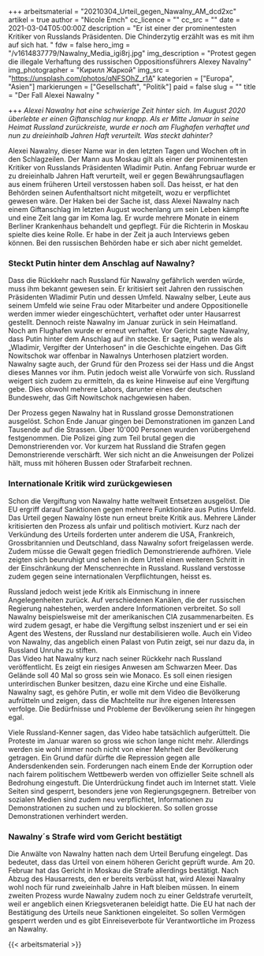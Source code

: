 +++
arbeitsmaterial = "20210304_Urteil_gegen_Nawalny_AM_dcd2xc"
artikel = true
author = "Nicole Emch"
cc_licence = ""
cc_src = ""
date = 2021-03-04T05:00:00Z
description = "Er ist einer der prominentesten Kritiker von Russlands Präsidenten. Die Chinderzytig erzählt was es mit ihm auf sich hat.   "
fdw = false
hero_img = "/v1614837779/Nawalny_Media_igi8rj.jpg"
img_description = "Protest gegen die illegale Verhaftung des russischen Oppositionsführers Alexey Navalny"
img_photographer = "Кирилл Жаркой"
img_src = "https://unsplash.com/photos/qNFSOhZ_r1A"
kategorien = ["Europa", "Asien"]
markierungen = ["Gesellschaft", "Politik"]
paid = false
slug = ""
title = "Der Fall Alexei Nawalny "

+++
_Alexei Nawalny hat eine schwierige Zeit hinter sich. Im August 2020 überlebte er einen Giftanschlag nur knapp. Als er Mitte Januar in seine Heimat Russland zurückreiste, wurde er noch am Flughafen verhaftet und nun zu dreieinhalb Jahren Haft verurteilt. Was steckt dahinter?_

Alexei Nawalny, dieser Name war in den letzten Tagen und Wochen oft in den Schlagzeilen. Der Mann aus Moskau gilt als einer der prominentesten Kritiker von Russlands Präsidenten Wladimir Putin. Anfang Februar wurde er zu dreieinhalb Jahren Haft verurteilt, weil er gegen Bewährungsauflagen aus einem früheren Urteil verstossen haben soll. Das heisst, er hat den Behörden seinen Aufenthaltsort nicht mitgeteilt, wozu er verpflichtet gewesen wäre. Der Haken bei der Sache ist, dass Alexei Nawalny nach einem Giftanschlag im letzten August wochenlang um sein Leben kämpfte und eine Zeit lang gar im Koma lag. Er wurde mehrere Monate in einem Berliner Krankenhaus behandelt und gepflegt. Für die Richterin in Moskau spielte dies keine Rolle. Er habe in der Zeit ja auch Interviews geben können. Bei den russischen Behörden habe er sich aber nicht gemeldet.

### Steckt Putin hinter dem Anschlag auf Nawalny?

Dass die Rückkehr nach Russland für Nawalny gefährlich werden würde, muss ihm bekannt gewesen sein. Er kritisiert seit Jahren den russischen Präsidenten Wladimir Putin und dessen Umfeld. Nawalny selber, Leute aus seinem Umfeld wie seine Frau oder Mitarbeiter und andere Oppositionelle werden immer wieder eingeschüchtert, verhaftet oder unter Hausarrest gestellt. Dennoch reiste Nawalny im Januar zurück in sein Heimatland. Noch am Flughafen wurde er erneut verhaftet. Vor Gericht sagte Nawalny, dass Putin hinter dem Anschlag auf ihn stecke. Er sagte, Putin werde als „Wladimir, Vergifter der Unterhosen“ in die Geschichte eingehen. Das Gift Nowitschok war offenbar in Nawalnys Unterhosen platziert worden. Nawalny sagte auch, der Grund für den Prozess sei der Hass und die Angst dieses Mannes vor ihm. Putin jedoch weist alle Vorwürfe von sich. Russland weigert sich zudem zu ermitteln, da es keine Hinweise auf eine Vergiftung gebe. Dies obwohl mehrere Labors, darunter eines der deutschen Bundeswehr, das Gift Nowitschok nachgewiesen haben.

Der Prozess gegen Nawalny hat in Russland grosse Demonstrationen ausgelöst. Schon Ende Januar gingen bei Demonstrationen im ganzen Land Tausende auf die Strassen. Über 10'000 Personen wurden vorübergehend festgenommen. Die Polizei ging zum Teil brutal gegen die Demonstrierenden vor. Vor kurzem hat Russland die Strafen gegen Demonstrierende verschärft. Wer sich nicht an die Anweisungen der Polizei hält, muss mit höheren Bussen oder Strafarbeit rechnen.

### Internationale Kritik wird zurückgewiesen

Schon die Vergiftung von Nawalny hatte weltweit Entsetzen ausgelöst. Die EU ergriff darauf Sanktionen gegen mehrere Funktionäre aus Putins Umfeld. Das Urteil gegen Nawalny löste nun erneut breite Kritik aus. Mehrere Länder kritisierten den Prozess als unfair und politisch motiviert. Kurz nach der Verkündung des Urteils forderten unter anderem die USA, Frankreich, Grossbritannien und Deutschland, dass Nawalny sofort freigelassen werde. Zudem müsse die Gewalt gegen friedlich Demonstrierende aufhören. Viele zeigten sich beunruhigt und sehen in dem Urteil einen weiteren Schritt in der Einschränkung der Menschenrechte in Russland. Russland verstosse zudem gegen seine internationalen Verpflichtungen, heisst es.

Russland jedoch weist jede Kritik als Einmischung in innere Angelegenheiten zurück. Auf verschiedenen Kanälen, die der russischen Regierung nahestehen, werden andere Informationen verbreitet. So soll Nawalny beispielsweise mit der amerikanischen CIA zusammenarbeiten. Es wird zudem gesagt, er habe die Vergiftung selbst inszeniert und er sei ein Agent des Westens, der Russland nur destabilisieren wolle. Auch ein Video von Nawalny, das angeblich einen Palast von Putin zeigt, sei nur dazu da, in Russland Unruhe zu stiften.  
Das Video hat Nawalny kurz nach seiner Rückkehr nach Russland veröffentlicht. Es zeigt ein riesiges Anwesen am Schwarzen Meer. Das Gelände soll 40 Mal so gross sein wie Monaco. Es soll einen riesigen unterirdischen Bunker besitzen, dazu eine Kirche und eine Eishalle. Nawalny sagt, es gehöre Putin, er wolle mit dem Video die Bevölkerung aufrütteln und zeigen, dass die Machtelite nur ihre eigenen Interessen verfolge. Die Bedürfnisse und Probleme der Bevölkerung seien ihr hingegen egal.

Viele Russland-Kenner sagen, das Video habe tatsächlich aufgerüttelt. Die Proteste im Januar waren so gross wie schon lange nicht mehr. Allerdings werden sie wohl immer noch nicht von einer Mehrheit der Bevölkerung getragen. Ein Grund dafür dürfte die Repression gegen alle Andersdenkenden sein. Forderungen nach einem Ende der Korruption oder nach fairem politischem Wettbewerb werden von offizieller Seite schnell als Bedrohung eingestuft. Die Unterdrückung findet auch im Internet statt. Viele Seiten sind gesperrt, besonders jene von Regierungsgegnern. Betreiber von sozialen Medien sind zudem neu verpflichtet, Informationen zu Demonstrationen zu suchen und zu blockieren. So sollen grosse Demonstrationen verhindert werden.

### Nawalny´s Strafe wird vom Gericht bestätigt

Die Anwälte von Nawalny hatten nach dem Urteil Berufung eingelegt. Das bedeutet, dass das Urteil von einem höheren Gericht geprüft wurde. Am 20. Februar hat das Gericht in Moskau die Strafe allerdings bestätigt. Nach Abzug des Hausarrests, den er bereits verbüsst hat, wird Alexei Nawalny wohl noch für rund zweieinhalb Jahre in Haft bleiben müssen. In einem zweiten Prozess wurde Nawalny zudem noch zu einer Geldstrafe verurteilt, weil er angeblich einen Kriegsveteranen beleidigt hatte. Die EU hat nach der Bestätigung des Urteils neue Sanktionen eingeleitet. So sollen Vermögen gesperrt werden und es gibt Einreiseverbote für Verantwortliche im Prozess an Nawalny.

{{< arbeitsmaterial >}}
